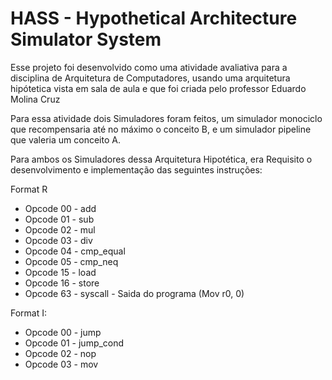 # HASS - Hypothetical Architecture Simulator System

Esse projeto foi desenvolvido como uma atividade avaliativa para a disciplina de Arquitetura de Computadores, usando uma arquitetura hipótetica vista em sala de aula e que foi criada pelo professor Eduardo Molina Cruz

Para essa atividade dois Simuladores foram feitos, um simulador monociclo que recompensaria até no máximo o conceito B, e um simulador pipeline que valeria um conceito A.

Para ambos os Simuladores dessa Arquitetura Hipotética, era Requisito o desenvolvimento e implementação das seguintes instruções:

Format R
 - Opcode 00 - add
 - Opcode 01 - sub
 - Opcode 02 - mul
 - Opcode 03 - div
 - Opcode 04 - cmp_equal
 - Opcode 05 - cmp_neq
 - Opcode 15 - load
 - Opcode 16 - store
 - Opcode 63 - syscall - Saida do programa (Mov r0, 0)

 Format I:
 - Opcode 00 - jump
 - Opcode 01 - jump_cond
 - Opcode 02 - nop
 - Opcode 03 - mov
